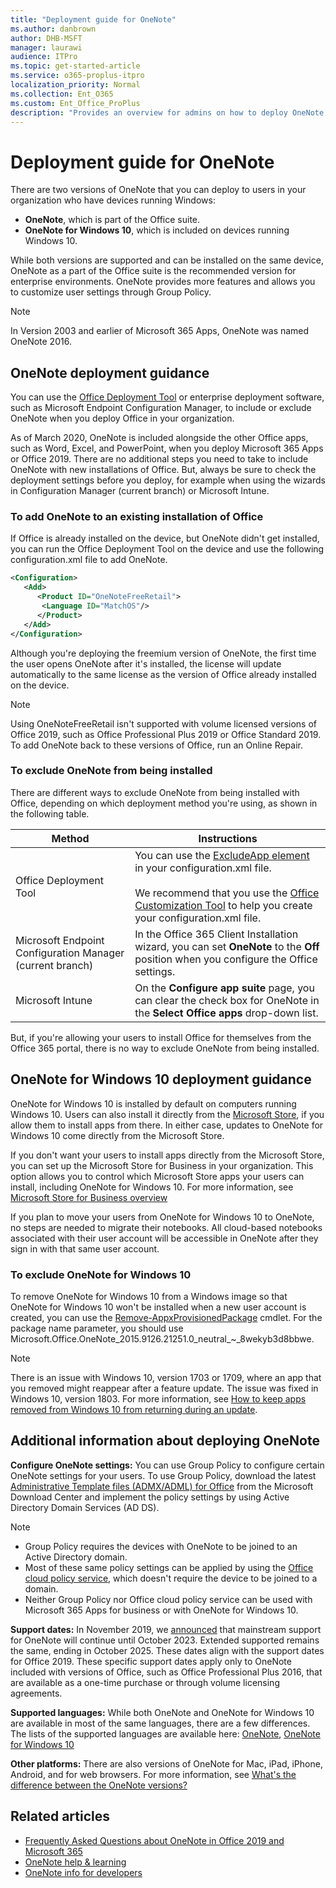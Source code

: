 ```yaml
---
title: "Deployment guide for OneNote"
ms.author: danbrown
author: DHB-MSFT
manager: laurawi
audience: ITPro
ms.topic: get-started-article
ms.service: o365-proplus-itpro
localization_priority: Normal
ms.collection: Ent_O365
ms.custom: Ent_Office_ProPlus
description: "Provides an overview for admins on how to deploy OneNote or OneNote for Windows 10 to users in their organization"
---
```


# Deployment guide for OneNote

There are two versions of OneNote that you can deploy to users in your organization who have devices running Windows:
- **OneNote**, which is part of the Office suite.
- **OneNote for Windows 10**, which is included on devices running Windows 10.

While both versions are supported and can be installed on the same device, OneNote as a part of the Office suite is the recommended version for enterprise environments. OneNote provides more features and allows you to customize user settings through Group Policy.

> [!NOTE]
> In Version 2003 and earlier of Microsoft 365 Apps, OneNote was named OneNote 2016.

## OneNote deployment guidance

You can use the [Office Deployment Tool](overview-office-deployment-tool.md) or enterprise deployment software, such as Microsoft Endpoint Configuration Manager, to include or exclude OneNote when you deploy Office in your organization.

As of March 2020, OneNote is included alongside the other Office apps, such as Word, Excel, and PowerPoint, when you deploy Microsoft 365 Apps or Office 2019. There are no additional steps you need to take to include OneNote with new installations of Office. But, always be sure to check the deployment settings before you deploy, for example when using the wizards in Configuration Manager (current branch) or Microsoft Intune.

### To add OneNote to an existing installation of Office

If Office is already installed on the device, but OneNote didn't get installed, you can run the Office Deployment Tool on the device and use the following configuration.xml file to add OneNote.

```xml
<Configuration>
   <Add>
      <Product ID="OneNoteFreeRetail">
       <Language ID="MatchOS"/>
      </Product>
   </Add>
</Configuration>
```

Although you're deploying the freemium version of OneNote, the first time the user opens OneNote after it's installed, the license will update automatically to the same license as the version of Office already installed on the device.

> [!NOTE]
> Using OneNoteFreeRetail isn't supported with volume licensed versions of Office 2019, such as Office Professional Plus 2019 or Office Standard 2019. To add OneNote back to these versions of Office, run an Online Repair.

### To exclude OneNote from being installed

There are different ways to exclude OneNote from being installed with Office, depending on which deployment method you're using, as shown in the following table.

|Method  |Instructions  |
|---------|---------|
|Office Deployment Tool | You can use the [ExcludeApp element](office-deployment-tool-configuration-options.md#excludeapp-element) in your configuration.xml file. <br/><br/> We recommend that you use the [Office Customization Tool](overview-of-the-office-customization-tool-for-click-to-run.md) to help you create your configuration.xml file.|
|Microsoft Endpoint Configuration Manager (current branch)| In the Office 365 Client Installation wizard, you can set **OneNote** to the **Off** position when you configure the Office settings.|
|Microsoft Intune | On the **Configure app suite** page, you can clear the check box for OneNote in the **Select Office apps** drop-down list.|

But, if you're allowing your users to install Office for themselves from the Office 365 portal, there is no way to exclude OneNote from being installed.

## OneNote for Windows 10 deployment guidance

OneNote for Windows 10 is installed by default on computers running Windows 10. Users can also install it directly from the [Microsoft Store](https://www.microsoft.com/p/onenote/9wzdncrfhvjl?activetab=pivot%3aoverviewtab), if you allow them to install apps from there. In either case, updates to OneNote for Windows 10 come directly from the Microsoft Store.

If you don't want your users to install apps directly from the Microsoft Store, you can set up the Microsoft Store for Business in your organization. This option allows you to control which Microsoft Store apps your users can install, including OneNote for Windows 10. For more information, see [Microsoft Store for Business overview](https://docs.microsoft.com/microsoft-store/microsoft-store-for-business-overview)

If you plan to move your users from OneNote for Windows 10 to OneNote, no steps are needed to migrate their notebooks. All cloud-based notebooks associated with their user account will be accessible in OneNote after they sign in with that same user account.

### To exclude OneNote for Windows 10 

To remove OneNote for Windows 10 from a Windows image so that OneNote for Windows 10 won't be installed when a new user account is created, you can use the [Remove-AppxProvisionedPackage](https://docs.microsoft.com/powershell/module/dism/remove-appxprovisionedpackage?view=win10-ps) cmdlet. For the package name parameter, you should use Microsoft.Office.OneNote_2015.9126.21251.0_neutral_~_8wekyb3d8bbwe.

> [!NOTE]
> There is an issue with Windows 10, version 1703 or 1709, where an app that you removed might reappear after a feature update. The issue was fixed in Windows 10, version 1803. For more information, see [How to keep apps removed from Windows 10 from returning during an update](https://docs.microsoft.com/windows/application-management/remove-provisioned-apps-during-update).

## Additional information about deploying OneNote

**Configure OneNote settings:** You can use Group Policy to configure certain OneNote settings for your users. To use Group Policy, download the latest [Administrative Template files (ADMX/ADML) for Office](https://www.microsoft.com/download/details.aspx?id=49030) from the Microsoft Download Center and implement the policy settings by using Active Directory Domain Services (AD DS).

> [!NOTE]
> - Group Policy requires the devices with OneNote to be joined to an Active Directory domain. 
> - Most of these same policy settings can be applied by using the [Office cloud policy service](overview-office-cloud-policy-service.md), which doesn't require the device to be joined to a domain.
> - Neither Group Policy nor Office cloud policy service can be used with Microsoft 365 Apps for business or with OneNote for Windows 10.

**Support dates:** In November 2019, we [announced](https://techcommunity.microsoft.com/t5/Office-365-Blog/Your-OneNote/ba-p/954922) that mainstream support for OneNote will continue until October 2023. Extended supported remains the same, ending in October 2025. These dates align with the support dates for Office 2019. These specific support dates apply only to OneNote included with versions of Office, such as Office Professional Plus 2016, that are available as a one-time purchase or through volume licensing agreements.

**Supported languages:** While both OneNote and OneNote for Windows 10 are available in most of the same languages, there are a few differences. The lists of the supported languages are available here: [OneNote](https://support.microsoft.com/office/26d30382-9fba-45dd-bf55-02ab03e2a7ec#ID0EAABAAA=Windows_Desktop), [OneNote for Windows 10](https://support.microsoft.com/office/26d30382-9fba-45dd-bf55-02ab03e2a7ec#ID0EAABAAA=Windows_Phone&ID0EAACAAA=Windows_Phone)

**Other platforms:** There are also versions of OneNote for Mac, iPad, iPhone, Android, and for web browsers. For more information, see [What's the difference between the OneNote versions?](https://support.microsoft.com/office/a624e692-b78b-4c09-b07f-46181958118f)

## Related articles

- [Frequently Asked Questions about OneNote in Office 2019 and Microsoft 365](https://support.microsoft.com/office/6582c7ae-2ec6-408d-8b7a-3ed71a3c2103)
- [OneNote help & learning](https://support.microsoft.com/OneNote)
- [OneNote info for developers](https://developer.microsoft.com/onenote)